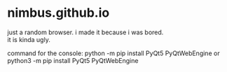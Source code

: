 # nimbus.github.io
just a random browser. i made it because i was bored.  
it is kinda ugly.

command for the console:
python -m pip install PyQt5 PyQtWebEngine
or 
python3 -m pip install PyQt5 PyQtWebEngine
